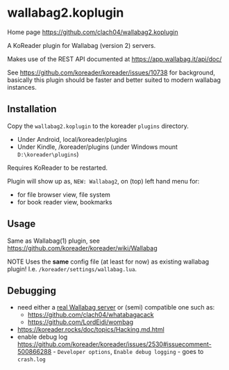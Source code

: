 # wallabag2.koplugin

Home page https://github.com/clach04/wallabag2.koplugin

A KoReader plugin for Wallabag (version 2) servers.

Makes use of the REST API documented at https://app.wallabag.it/api/doc/

See https://github.com/koreader/koreader/issues/10738 for background,
basically this plugin should be faster and better suited to modern wallabag instances.

## Installation

Copy the `wallabag2.koplugin` to the koreader `plugins` directory.

  * Under Android, local/koreader/plugins
  * Under Kindle, /koreader/plugins (under Windows mount `D:\koreader\plugins`)

Requires KoReader to be restarted.

Plugin will show up as, `NEW: Wallabag2`, on (top) left hand menu for:

  * for file browser view, file system
  * for book reader view, bookmarks

## Usage

Same as Wallabag(1) plugin, see https://github.com/koreader/koreader/wiki/Wallabag

NOTE Uses the **same** config file (at least for now) as existing wallabag plugin!
I.e. `/koreader/settings/wallabag.lua`.

## Debugging

  * need either a [real Wallabag server](https://github.com/wallabag/wallabag) or (semi) compatible one such as:
      * https://github.com/clach04/whatabagacack
      * https://github.com/LordEidi/wombag
  * https://koreader.rocks/doc/topics/Hacking.md.html
  * enable debug log https://github.com/koreader/koreader/issues/2530#issuecomment-500866288 - `Developer options`, `Enable debug logging` - goes to `crash.log`
